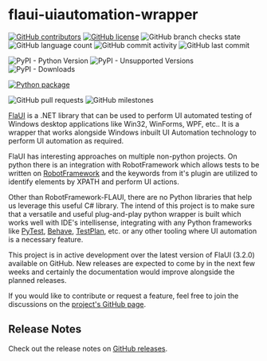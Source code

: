 # flaui-uiautomation-wrapper

[![GitHub contributors](https://img.shields.io/github/contributors/amruthvvkp/flaui-uiautomation-wrapper)](https://github.com/amruthvvkp/flaui-uiautomation-wrapper/graphs/contributors)
[![GitHub license](https://img.shields.io/github/license/amruthvvkp/flaui-uiautomation-wrapper)](https://github.com/amruthvvkp/flaui-uiautomation-wrapper/blob/master/LICENSE)
![GitHub branch checks state](https://img.shields.io/github/checks-status/amruthvvkp/flaui-uiautomation-wrapper/master)
![GitHub language count](https://img.shields.io/github/languages/count/amruthvvkp/flaui-uiautomation-wrapper)
![GitHub commit activity](https://img.shields.io/github/commit-activity/m/amruthvvkp/flaui-uiautomation-wrapper)
![GitHub last commit](https://img.shields.io/github/last-commit/amruthvvkp/flaui-uiautomation-wrapper)

![PyPI - Python Version](https://img.shields.io/pypi/pyversions/flaui-uiautomation-wrapper)
![PyPI - Unsupported Versions](https://img.shields.io/badge/Python-3.9%20|%203.10%20Unsupported%20Python.Net%20Versions-yellowgreen)
![PyPI - Downloads](https://img.shields.io/pypi/dm/flaui-uiautomation-wrapper)

[![Python package](https://github.com/amruthvvkp/flaui-uiautomation-wrapper/actions/workflows/python-package.yml/badge.svg)](https://github.com/amruthvvkp/flaui-uiautomation-wrapper/actions/workflows/python-package.yml)

![GitHub pull requests](https://img.shields.io/github/issues-pr/amruthvvkp/flaui-uiautomation-wrapper)
![GitHub milestones](https://img.shields.io/github/milestones/all/amruthvvkp/flaui-uiautomation-wrapper)

[FlaUI](https://github.com/FlaUI/FlaUI#:~:text=FlaUI%20is%20a%20.,of%20a%20wrapper%20around%20them.) is a .NET library that can be used to perform UI automated testing of Windows desktop applications like Win32, WinForms, WPF, etc.. It is a wrapper that works alongside Windows inbuilt UI Automation technology to perform UI automation as required.

FlaUI has interesting approaches on multiple non-python projects. On python there is an integration with RobotFramework which allows tests to be written on [RobotFramework](https://github.com/GDATASoftwareAG/robotframework-flaui) and the keywords from it's plugin are utilized to identify elements by XPATH and perform UI actions.

Other than RobotFramework-FLAUI, there are no Python libraries that help us leverage this useful C# library. The intend of this project is to make sure that a versatile and useful plug-and-play python wrapper is built which works well with IDE's intellisense, integrating with any Python frameworks like [PyTest](https://docs.pytest.org/en/7.1.x/), [Behave](https://behave.readthedocs.io/en/stable/), [TestPlan](https://github.com/morganstanley/testplan), etc. or any other tooling where UI automation is a necessary feature.

This project is in active development over the latest version of FlaUI (3.2.0) available on GitHub. New releases are expected to come by in the next few weeks and certainly the documentation would improve alongside the planned releases.

If you would like to contribute or request a feature, feel free to join the discussions on the [project's GitHub page](https://github.com/amruthvvkp/flaui-uiautomation-wrapper/discussions).

## Release Notes

Check out the release notes on [GitHub releases](https://github.com/amruthvvkp/flaui-uiautomation-wrapper/releases).
